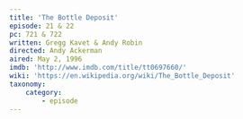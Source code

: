 ```yaml
---
title: 'The Bottle Deposit'
episode: 21 & 22
pc: 721 & 722
written: Gregg Kavet & Andy Robin
directed: Andy Ackerman
aired: May 2, 1996
imdb: 'http://www.imdb.com/title/tt0697660/'
wiki: 'https://en.wikipedia.org/wiki/The_Bottle_Deposit'
taxonomy:
    category:
        - episode
---
```

